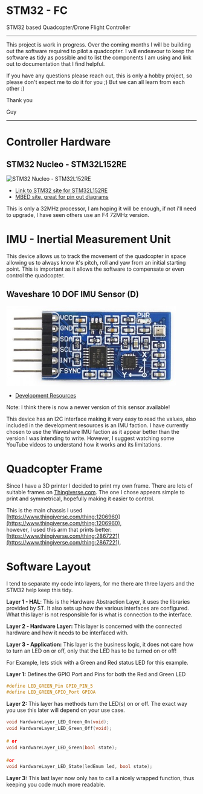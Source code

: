 # STM32 - FC
STM32 based Quadcopter/Drone Flight Controller
___
This project is work in progress. 
Over the coming months I will be building out the software required to pilot a quadcopter. I will endeavour to keep the software as tidy as possible and to list the components I am using and link out to documentation that I find helpful.

If you have any questions please reach out, this is only a hobby project, so please don't expect me to do it for you ;) But we can all learn from each other :)

Thank you

Guy
___

# Controller Hardware
## STM32 Nucleo - STM32L152RE 
![STM32 Nucleo - STM32L152RE](https://m.media-amazon.com/images/I/51y0k1NVu6L._AC_SX425_.jpg)

* [Link to STM32 site for STM32L152RE](https://www.st.com/en/evaluation-tools/nucleo-l152re.html)
* [MBED site, great for pin out diagrams](https://os.mbed.com/platforms/ST-Nucleo-L152RE/)

This is only a 32MHz processor, I am hoping it will be enough, if not i'll need to upgrade, I have seen others use an F4 72MHz version.

# IMU - Inertial Measurement Unit

This device allows us to track the movement of the quadcopter in space allowing us to always know it's pitch, roll and yaw from an initial starting point.
This is important as it allows the software to compensate or even control the quadcopter.

## Waveshare 10 DOF IMU Sensor (D)

![10 DOF IMU Sensor (D)](docs/images/10-dof-imu-sensor-d-2.jpg)
* [Development Resources](https://www.waveshare.com/wiki/10_DOF_IMU_Sensor_(D))

Note: I think there is now a newer version of this sensor available!

This device has an I2C interface making it very easy to read the values, also included in the development resources is an IMU faction.
I have currently chosen to use the Waveshare IMU faction as it appear better than the version I was intending to write. 
However, I suggest watching some YouTube videos to understand how it works and its limitations.


# Quadcopter Frame
Since I have a 3D printer I decided to print my own frame. There are lots of suitable frames on [Thingiverse.com](https://www.thingiverse.com/). 
The one I chose appears simple to print and symmetrical, hopefully making it easier to control.

This is the main chassis I used [https://www.thingiverse.com/thing:1206960](https://www.thingiverse.com/thing:1206960),  
however, I used this arm that prints better: [https://www.thingiverse.com/thing:2867221](https://www.thingiverse.com/thing:2867221).

# Software Layout
I tend to separate my code into layers, for me there are three layers and the STM32 help keep this tidy.

**Layer 1 - HAL**: This is the Hardware Abstraction Layer, it uses the libraries provided by ST. It also sets up how the various interfaces are configured. What this layer is not responsible for is what is connection to the interface.

**Layer 2 - Hardware Layer:** This layer is concerned with the connected hardware and how it needs to be interfaced with.

**Layer 3 - Application:** This layer is the business logic, it does not care how to turn an LED on or off, only that the LED has to be turned on or off!

For Example, lets stick with a Green and Red status LED for this example.

**Layer 1:** Defines the GPIO Port and Pins for both the Red and Green LED
```c
#define LED_GREEN_Pin GPIO_PIN_5
#define LED_GREEN_GPIO_Port GPIOA
```
**Layer 2:** This layer has methods turn the LED(s) on or off. The exact way you use this later will depend on your use case. 
```c
void HardwareLayer_LED_Green_On(void);
void HardwareLayer_LED_Green_Off(void);

# or
void HardwareLayer_LED_Green(bool state);

#or
void HardwareLayer_LED_State(ledEnum led, bool state);
```
**Layer 3:** This last layer now only has to call a nicely wrapped function, thus keeping you code much more readable.
